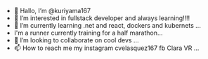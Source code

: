 - 👋 Hallo, I’m @kuriyama167
- 👀 I’m interested in fullstack developer and always learning!!!!
- 🌱 I’m currently learning  .net and react, dockers and kubernets ...
- I'm a runner currently training for a half marathon...
- 💞️ I’m looking to collaborate on cool devs  ...
- 📫 How to reach me  my instagram cvelasquez167 fb Clara VR ...

<!---
kuriyama167/kuriyama167 is a ✨ special ✨ repository because its `README.md` (this file) appears on your GitHub profile.
You can click the Preview link to take a look at your changes.
--->
